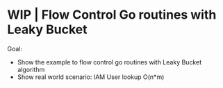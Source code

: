 # WIP | Flow Control Go routines with Leaky Bucket

Goal:

- Show the example to flow control go routines with Leaky Bucket algorithm
- Show real world scenario: IAM User lookup O(n*m)
